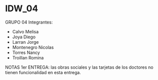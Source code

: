 # IDW_04

GRUPO 04
Integrantes:

- Calvo Melisa
- Joya Diego
- Larran Jorge
- Montenegro Nicolas
- Torres Nancy
- Troillan Romina

NOTAS 1er ENTREGA: las obras sociales y las tarjetas de los doctores no tienen funcionalidad en esta entrega.
